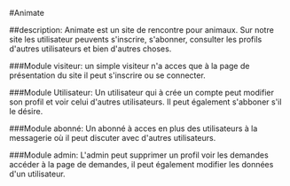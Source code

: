 #Animate


##description:
Animate est un site de rencontre pour animaux.
Sur notre site les utilisateur peuvents s'inscrire, s'abonner, consulter les profils d'autres utilisateurs et bien d'autres choses.

###Module visiteur:
un simple visiteur n'a acces que à la page de présentation du site il peut s'inscrire ou se connecter.

###Module Utilisateur:
Un utilisateur qui à crée un compte peut modifier son profil et voir celui d'autres utilisateurs.
Il peut également s'abboner s'il le désire.

###Module abonné:
Un abonné à acces en plus des utilisateurs à la messagerie où il peut discuter avec d'autres utilisateurs.

###Module admin:
L'admin peut supprimer un profil voir les demandes accéder à la page de demandes, il peut également modifier les données d'un utilisateur.
